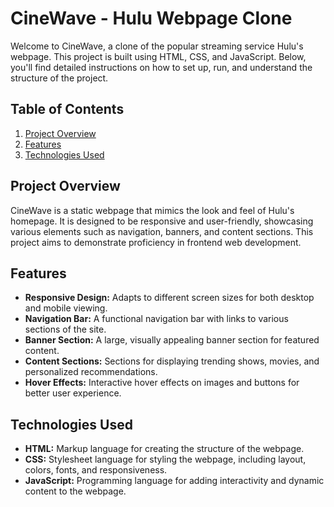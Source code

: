 # CineWave - Hulu Webpage Clone

Welcome to CineWave, a clone of the popular streaming service Hulu's webpage. This project is built using HTML, CSS, and JavaScript. Below, you'll find detailed instructions on how to set up, run, and understand the structure of the project.

## Table of Contents
1. [Project Overview](#project-overview)
2. [Features](#features)
3. [Technologies Used](#technologies-used)

## Project Overview

CineWave is a static webpage that mimics the look and feel of Hulu's homepage. It is designed to be responsive and user-friendly, showcasing various elements such as navigation, banners, and content sections. This project aims to demonstrate proficiency in frontend web development.

## Features

- **Responsive Design:** Adapts to different screen sizes for both desktop and mobile viewing.
- **Navigation Bar:** A functional navigation bar with links to various sections of the site.
- **Banner Section:** A large, visually appealing banner section for featured content.
- **Content Sections:** Sections for displaying trending shows, movies, and personalized recommendations.
- **Hover Effects:** Interactive hover effects on images and buttons for better user experience.

## Technologies Used

- **HTML:** Markup language for creating the structure of the webpage.
- **CSS:** Stylesheet language for styling the webpage, including layout, colors, fonts, and responsiveness.
- **JavaScript:** Programming language for adding interactivity and dynamic content to the webpage.
